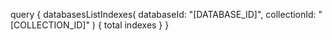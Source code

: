 query {
    databasesListIndexes(
        databaseId: "[DATABASE_ID]",
        collectionId: "[COLLECTION_ID]"
    ) {
        total
        indexes
    }
}